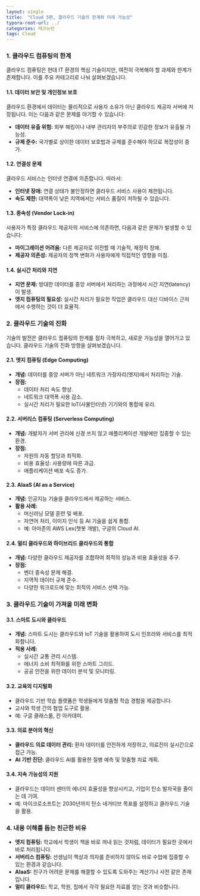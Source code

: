 ```yaml
---
layout: single
title:  "Cloud 5편, 클라우드 기술의 한계와 미래 가능성"
typora-root-url: ../
categories: 테크뉴런
tags: Cloud
---
```




### 1. 클라우드 컴퓨팅의 한계

클라우드 컴퓨팅은 현대 IT 환경의 핵심 기술이지만, 여전히 극복해야 할 과제와 한계가 존재합니다. 이를 주요 카테고리로 나눠 살펴보겠습니다.

#### **1.1. 데이터 보안 및 개인정보 보호**

클라우드 환경에서 데이터는 물리적으로 사용자 소유가 아닌 클라우드 제공자 서버에 저장됩니다. 이는 다음과 같은 문제를 야기할 수 있습니다:

- **데이터 유출 위험:** 외부 해킹이나 내부 관리자의 부주의로 민감한 정보가 유출될 가능성.
- **규제 준수:** 국가별로 상이한 데이터 보호법과 규제를 준수해야 하므로 복잡성이 증가.

#### **1.2. 연결성 문제**

클라우드 서비스는 인터넷 연결에 의존합니다. 따라서:

- **인터넷 장애:** 연결 상태가 불안정하면 클라우드 서비스 사용이 제한됩니다.
- **속도 제한:** 대역폭이 낮은 지역에서는 서비스 품질이 저하될 수 있습니다.

#### **1.3. 종속성 (Vendor Lock-in)**

사용자가 특정 클라우드 제공자의 서비스에 의존하면, 다음과 같은 문제가 발생할 수 있습니다:

- **마이그레이션 어려움:** 다른 제공자로 이전할 때 기술적, 재정적 장애.
- **제공자 의존성:** 제공자의 정책 변화가 사용자에게 직접적인 영향을 미침.

#### **1.4. 실시간 처리와 지연**

- **지연 문제:** 방대한 데이터를 중앙 서버에서 처리하는 과정에서 시간 지연(latency)이 발생.
- **엣지 컴퓨팅의 필요성:** 실시간 처리가 필요한 작업은 클라우드 대신 디바이스 근처에서 수행하는 것이 더 효율적.

### 2. 클라우드 기술의 진화

기술의 발전은 클라우드 컴퓨팅의 한계를 점차 극복하고, 새로운 가능성을 열어가고 있습니다. 클라우드 기술의 진화 방향을 살펴보겠습니다.

#### **2.1. 엣지 컴퓨팅 (Edge Computing)**

- **개념:** 데이터를 중앙 서버가 아닌 네트워크 가장자리(엣지)에서 처리하는 기술.
- **장점:**
  - 데이터 처리 속도 향상.
  - 네트워크 대역폭 사용 감소.
  - 실시간 처리가 필요한 IoT(사물인터넷) 기기와의 통합에 유리.

#### **2.2. 서버리스 컴퓨팅 (Serverless Computing)**

- **개념:** 개발자가 서버 관리에 신경 쓰지 않고 애플리케이션 개발에만 집중할 수 있는 환경.
- **장점:**
  - 자원의 자동 할당과 최적화.
  - 비용 효율성: 사용량에 따른 과금.
  - 애플리케이션 배포 속도 증가.

#### **2.3. AIaaS (AI as a Service)**

- **개념:** 인공지능 기술을 클라우드에서 제공하는 서비스.
- **활용 사례:**
  - 머신러닝 모델 훈련 및 배포.
  - 자연어 처리, 이미지 인식 등 AI 기술을 쉽게 통합.
  - 예: 아마존의 AWS Lex(챗봇 개발), 구글의 Cloud AI.

#### **2.4. 멀티 클라우드와 하이브리드 클라우드의 통합**

- **개념:** 다양한 클라우드 제공자를 조합하여 최적의 성능과 비용 효율성을 추구.
- **장점:**
  - 벤더 종속성 문제 해결.
  - 지역적 데이터 규제 준수.
  - 다양한 워크로드에 맞는 최적의 서비스 선택 가능.

### 3. 클라우드 기술이 가져올 미래 변화

#### **3.1. 스마트 도시와 클라우드**

- **개념:** 스마트 도시는 클라우드와 IoT 기술을 활용하여 도시 인프라와 서비스를 최적화합니다.
- **적용 사례:**
  - 실시간 교통 관리 시스템.
  - 에너지 소비 최적화를 위한 스마트 그리드.
  - 공공 안전을 위한 데이터 분석 및 모니터링.

#### **3.2. 교육의 디지털화**

- 클라우드 기반 학습 플랫폼은 학생들에게 맞춤형 학습 경험을 제공합니다.
- 교사와 학생 간의 협업 도구로 활용.
- 예: 구글 클래스룸, 칸 아카데미.

#### **3.3. 의료 분야의 혁신**

- **클라우드 의료 데이터 관리:** 환자 데이터를 안전하게 저장하고, 의료진이 실시간으로 접근 가능.
- **AI 기반 진단:** 클라우드 AI를 활용한 질병 예측 및 맞춤형 치료 계획.

#### **3.4. 지속 가능성의 지원**

- 클라우드는 데이터 센터의 에너지 효율성을 향상시키고, 기업이 탄소 발자국을 줄이는 데 기여.
- 예: 마이크로소프트는 2030년까지 탄소 네거티브 목표를 설정하고 클라우드 기술을 활용.

### 4. 내용 이해를 돕는 친근한 비유

- **엣지 컴퓨팅:** 학교에서 학생이 책을 바로 꺼내 읽는 것처럼, 데이터가 필요한 곳에서 바로 처리됩니다.
- **서버리스 컴퓨팅:** 선생님이 책상과 의자를 준비하지 않아도 바로 수업에 집중할 수 있는 환경과 같습니다.
- **AIaaS:** 친구가 어려운 문제를 해결할 수 있도록 도와주는 계산기나 사전 같은 존재입니다.
- **멀티 클라우드:** 학교, 학원, 집에서 각각 필요한 자료를 얻는 것과 비슷합니다.